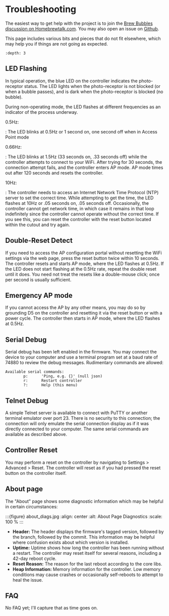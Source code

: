# Troubleshooting

The easiest way to get help with the project is to join the [Brew Bubbles discussion on Homebrewtalk.com].  You may also open an issue on [Github].

This page includes various bits and pieces that do not fit elsewhere, which may help you if things are not going as expected.

```{contents}
:depth: 3
```

## LED Flashing

In typical operation, the blue LED on the controller indicates the photo-receptor status.  The LED lights when the photo-receptor is not blocked (or when a bubble passes), and is dark when the photo-receptor is blocked (no bubble).

During non-operating mode, the LED flashes at different frequencies as an indicator of the process underway.

0.5Hz:

: The LED blinks at 0.5Hz or 1 second on, one second off when in Access Point mode

0.66Hz:

: The LED blinks at 1.5Hz (33 seconds on, .33 seconds off) while the controller attempts to connect to your WiFi.  After trying for 30 seconds, the connection attempt fails, and the controller enters AP mode.  AP mode times out after 120 seconds and resets the controller.

10Hz:

: The controller needs to access an Internet Network Time Protocol (NTP) server to set the correct time.  While attempting to get the time, the LED flashes at 10Hz or .05 seconds on, .05 seconds off.  Occasionally, the controller cannot get network time, in which case it remains in that loop indefinitely since the controller cannot operate without the correct time.  If you see this, you can reset the controller with the reset button located within the cutout and try again.

## Double-Reset Detect

If you need to access the AP configuration portal without resetting the WiFi settings via the web page, press the reset button twice within 10 seconds.  The controller resets and starts AP mode, where the LED flashes at 0.5Hz.  If the LED does not start flashing at the 0.5Hz rate, repeat the double reset until it does.  You need not treat the resets like a double-mouse click; once per second is usually sufficient.

## Emergency AP mode

If you cannot access the AP by any other means, you may do so by grounding D5 on the controller and resetting it via the reset button or with a power cycle.  The controller then starts in AP mode, where the LED flashes at 0.5Hz.

## Serial Debug

Serial debug has been left enabled in the firmware.  You may connect the device to your computer and use a terminal program set at a baud rate of 74880 to review the debug messages.  Rudimentary commands are allowed:

```
Available serial commands:
        p:      'Ping, e.g. {}' (null json)
        r:      Restart controller
        ?:      Help (this menu)
```

## Telnet Debug

A simple Telnet server is available to connect with PuTTY or another terminal emulator over port 23.  There is no security to this connection; the connection will only emulate the serial connection display as if it was directly connected to your computer.  The same serial commands are available as described above.

## Controller Reset

You may perform a reset on the controller by navigating to Settings > Advanced > Reset.  The controller will reset as if you had pressed the reset button on the controller itself.

## About page

The "About" page shows some diagnostic information which may be helpful in certain circumstances:

:::{figure} about_diags.jpg
:align: center
:alt: About Page Diagnostics
:scale: 100 %
:::

- **Header:** The header displays the firmware's tagged version, followed by the branch, followed by the commit.  This information may be helpful where confusion exists about which version is installed.
- **Uptime:** Uptime shows how long the controller has been running without a restart. The controller may reset itself for several reasons, including a 42-day reboot cycle.
- **Reset Reason:** The reason for the last reboot according to the core libs.
- **Heap Information:** Memory information for the controller.  Low memory conditions may cause crashes or occasionally self-reboots to attempt to heal the issue.

## FAQ

No FAQ yet; I'll capture that as time goes on.

[brew bubbles discussion on homebrewtalk.com]: https://support.brewbubbles.com
[github]: https://github.com/lbussy/brew-bubbles/issues
